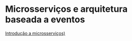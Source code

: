 # Microsserviços e arquitetura baseada a eventos

[Introdução a microsserviços)](/10microsservicoesearquiteturabaseadaaeventos/introducaoamicrosservicos/README.md)